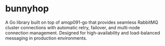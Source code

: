 # bunnyhop
A Go library built on top of amqp091-go that provides seamless RabbitMQ cluster connections with automatic retry, failover, and multi-node connection management. Designed for high-availability and load-balanced messaging in production environments.
